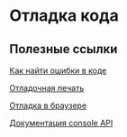 # Отладка кода


## Полезные ссылки
[Как найти ошибки в коде](https://help.hexlet.io/ru/articles/111500?_gl=1*gtvum3*_ga*MzM4MDgzOTkyLjE2NzkzODc3NzQ.*_ga_PM3R85EKHN*MTY4NzI4OTEzNi40MDAuMS4xNjg3MjkwNTEzLjU0LjAuMA..*_ga_WWGZ6EVHEY*MTY4NzI4OTEzNi4xMzUuMS4xNjg3MjkwNTEzLjU0LjAuMA..)

[Отладочная печать](https://ru.hexlet.io/courses/programming-basics/lessons/debug/theory_unit)

[Отладка в браузере](https://learn.javascript.ru/debugging-chrome)

[Документация console API](https://developer.mozilla.org/ru/docs/Web/API/Console_API)

